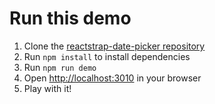 # Run this demo

1. Clone the [reactstrap-date-picker repository](https://github.com/afialapis/reactstrap-date-picker)
2. Run `npm install` to install dependencies
3. Run `npm run demo`
4. Open [http://localhost:3010](http://localhost:3010) in your browser
5. Play with it!